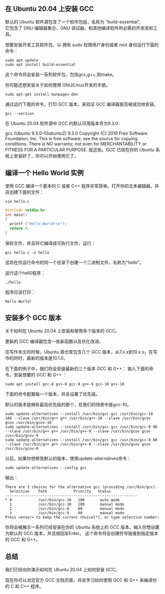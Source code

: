 ## 在 Ubuntu 20.04 上安装 GCC
默认的 Ubuntu 软件源包含了一个软件包组，名称为 "build-essential",  
它包含了 GNU 编辑器集合，GNU 调试器，和其他编译软件所必需的开发库和工具。

想要安装开发工具软件包，以 拥有 sudo 权限用户身份或者 root 身份运行下面的命令：
```
sudo apt update
sudo apt install build-essential
```
这个命令将会安装一系列软件包，包括gcc,g++,和make。

你可能还想安装关于如何使用 GNU/Linux开发的手册。
```
sudo apt-get install manpages-dev
```

通过运行下面的命令，打印 GCC 版本，来验证 GCC 编译器是否被成功地安装。
```
gcc --version
```

在 Ubuntu 20.04 软件源中 GCC 的默认可用版本号为9.3.0:

gcc (Ubuntu 9.3.0-10ubuntu2) 9.3.0
Copyright (C) 2019 Free Software Foundation, Inc.
This is free software; see the source for copying conditions.  There is NO
warranty; not even for MERCHANTABILITY or FITNESS FOR A PARTICULAR PURPOSE.
就这些。GCC 已经在你的 Ubuntu 系统上安装好了，你可以开始使用它了。

## 编译一个 Hello World 实例
使用 GCC 编译一个基本的 C 或者 C++ 程序非常简单。打开你的文本编辑器，并且创建下面的文件：
```shell
vim hello.c
```
```C++
#include <stdio.h>
int main()
{
  printf ("Hello World!\n");
  return 0;
}
```

保存文件，并且将它编译成可执行文件，运行：
```
gcc hello.c -o hello
```
这将在你运行命令的同一个目录下创建一个二进制文件，名称为"hello"。

运行这个hell0程序：
```
./hello
```

程序应该打印：
```
Hello World!
```

## 安装多个 GCC 版本
关于如何在 Ubuntu 20.04 上安装和使用多个版本的 GCC。

更新的 GCC 编译器包含一些新函数以及优化改进。

在写作本文的时候，Ubuntu 源仓库包含几个 GCC 版本，从7.x.x到10.x.x。在写作的同时，最新的版本是10.1.0。

在下面的例子中，我们将会安装最新的三个版本 GCC 和 G++：
输入下面的命令，安装想要的 GCC 和 G++ ：
```
sudo apt install gcc-8 g++-8 gcc-9 g++-9 gcc-10 g++-10
```

下面的命令配置每一个版本，并且设置了优先级。

默认的版本是拥有最高优先级的那个，在我们的场景中是gcc-10。
```
sudo update-alternatives --install /usr/bin/gcc gcc /usr/bin/gcc-10 100 --slave /usr/bin/g++ g++ /usr/bin/g++-10 --slave /usr/bin/gcov gcov /usr/bin/gcov-10
sudo update-alternatives --install /usr/bin/gcc gcc /usr/bin/gcc-9 90 --slave /usr/bin/g++ g++ /usr/bin/g++-9 --slave /usr/bin/gcov gcov /usr/bin/gcov-9
sudo update-alternatives --install /usr/bin/gcc gcc /usr/bin/gcc-8 80 --slave /usr/bin/g++ g++ /usr/bin/g++-8 --slave /usr/bin/gcov gcov /usr/bin/gcov-8
```

以后，如果你想修改默认的版本，使用update-alternatives命令：
```
sudo update-alternatives --config gcc
```

输出：
```
There are 3 choices for the alternative gcc (providing /usr/bin/gcc).
  Selection    Path            Priority   Status
------------------------------------------------------------
* 0            /usr/bin/gcc-10   100       auto mode
  1            /usr/bin/gcc-10   100       manual mode
  2            /usr/bin/gcc-8    80        manual mode
  3            /usr/bin/gcc-9    90        manual mode
Press <enter> to keep the current choice[*], or type selection number:
```

你将会被展示一系列已经安装在你的 Ubuntu 系统上的 GCC 版本。输入你想设置为默认的 GCC 版本，并且按回车Enter。
这个命令将会创建符号链接到指定版本的 GCC 和 G++。

## 总结
我们已经向你演示如何在 Ubuntu 20.04 上如何安装 GCC。

现在你可以浏览官方 GCC 文档页面，并且学习如何使用 GCC 和 G++ 来编译你的 C 和 C++ 程序。